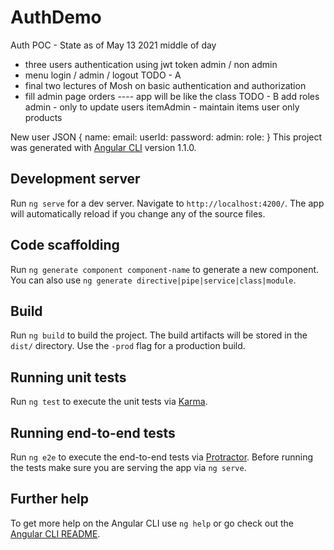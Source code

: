 # AuthDemo


Auth POC -
State as of May 13 2021 middle of day
- three users authentication using jwt token admin / non admin
- menu login / admin / logout
TODO - A
- final two lectures of Mosh on basic authentication and authorization
- fill admin page orders 
---- app will be like the class
TODO - B
add roles
admin - only to update users
itemAdmin - maintain items
user  only products

New user JSON
{ 
    name:
    email:
    userId:
    password:
    admin:
    role:
}
This project was generated with [Angular CLI](https://github.com/angular/angular-cli) version 1.1.0.

## Development server

Run `ng serve` for a dev server. Navigate to `http://localhost:4200/`. The app will automatically reload if you change any of the source files.

## Code scaffolding

Run `ng generate component component-name` to generate a new component. You can also use `ng generate directive|pipe|service|class|module`.

## Build

Run `ng build` to build the project. The build artifacts will be stored in the `dist/` directory. Use the `-prod` flag for a production build.

## Running unit tests

Run `ng test` to execute the unit tests via [Karma](https://karma-runner.github.io).

## Running end-to-end tests

Run `ng e2e` to execute the end-to-end tests via [Protractor](http://www.protractortest.org/).
Before running the tests make sure you are serving the app via `ng serve`.

## Further help

To get more help on the Angular CLI use `ng help` or go check out the [Angular CLI README](https://github.com/angular/angular-cli/blob/master/README.md).
